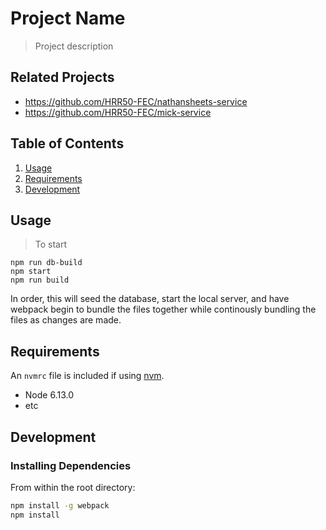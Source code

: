 # Project Name

> Project description

## Related Projects

  - https://github.com/HRR50-FEC/nathansheets-service
  - https://github.com/HRR50-FEC/mick-service

## Table of Contents

1. [Usage](#Usage)
2. [Requirements](#requirements)
3. [Development](#development)

## Usage

> To start
```
npm run db-build
npm start
npm run build
```

In order, this will seed the database, start the local server, and have webpack begin to bundle the files together while continously bundling the files as changes are made.

## Requirements

An `nvmrc` file is included if using [nvm](https://github.com/creationix/nvm).

- Node 6.13.0
- etc

## Development

### Installing Dependencies

From within the root directory:

```sh
npm install -g webpack
npm install
```

